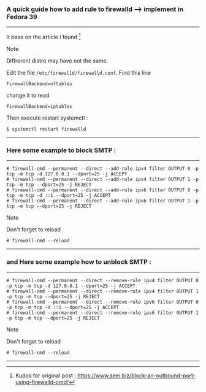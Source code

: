 ### A quick guide how to add rule to firewalld --> implement in Fedora 39 
----
It base on the article i found [^1]
> [!NOTE]
> Diffrerent distro may have not the same.

Edit the file ```/etc/firewalld/firewalld.conf```. Find this line
```
FirewallBackend=nftables
```
change it to read
```
FirewallBackend=iptables
```
Then execute restart systemctl :
```
$ systemctl restart firewalld
```
---------------------------------------
### Here some example to block SMTP :
---------------------------------------
```
# firewall-cmd --permanent --direct --add-rule ipv4 filter OUTPUT 0 -p tcp -m tcp -d 127.0.0.1 --dport=25 -j ACCEPT
# firewall-cmd --permanent --direct --add-rule ipv4 filter OUTPUT 1 -p tcp -m tcp --dport=25 -j REJECT
# firewall-cmd --permanent --direct --add-rule ipv6 filter OUTPUT 0 -p tcp -m tcp -d ::1 --dport=25 -j ACCEPT
# firewall-cmd --permanent --direct --add-rule ipv6 filter OUTPUT 1 -p tcp -m tcp --dport=25 -j REJECT
```
> [!NOTE]
> Don't forget to reload
```
# firewall-cmd --reload
```
--------------------------------------
### and Here some example how to unblock SMTP :
--------------------------------------
```
# firewall-cmd --permanent --direct --remove-rule ipv4 filter OUTPUT 0 -p tcp -m tcp -d 127.0.0.1 --dport=25 -j ACCEPT
# firewall-cmd --permanent --direct --remove-rule ipv4 filter OUTPUT 1 -p tcp -m tcp --dport=25 -j REJECT
# firewall-cmd --permanent --direct --remove-rule ipv6 filter OUTPUT 0 -p tcp -m tcp -d ::1 --dport=25 -j ACCEPT
# firewall-cmd --permanent --direct --remove-rule ipv6 filter OUTPUT 1 -p tcp -m tcp --dport=25 -j REJECT
```
> [!NOTE]
> Don't forget to reload
```
# firewall-cmd --reload
```
-------------------------------------------------------------------------------------------------------------------------

[^1]: Kudos for original post : https://www.seei.biz/block-an-outbound-port-using-firewalld-cmd/
